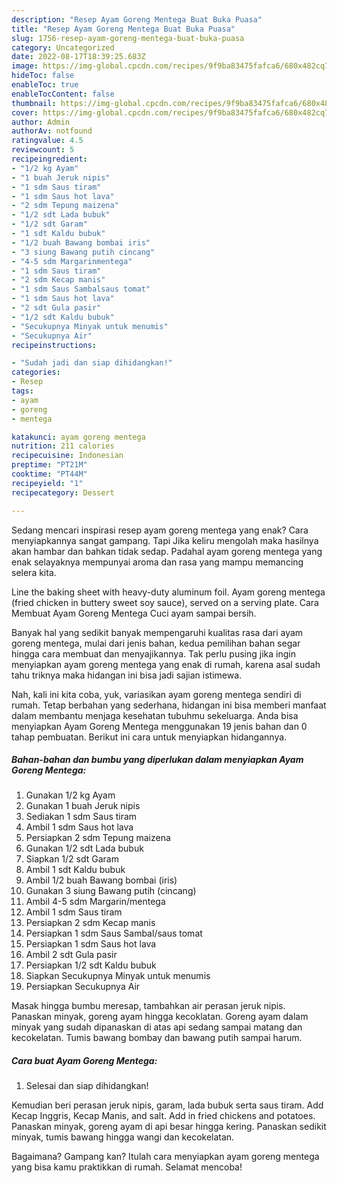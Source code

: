 ```yaml
---
description: "Resep Ayam Goreng Mentega Buat Buka Puasa"
title: "Resep Ayam Goreng Mentega Buat Buka Puasa"
slug: 1756-resep-ayam-goreng-mentega-buat-buka-puasa
category: Uncategorized
date: 2022-08-17T18:39:25.683Z
image: https://img-global.cpcdn.com/recipes/9f9ba83475fafca6/680x482cq70/ayam-goreng-mentega-foto-resep-utama.jpg
hideToc: false
enableToc: true
enableTocContent: false
thumbnail: https://img-global.cpcdn.com/recipes/9f9ba83475fafca6/680x482cq70/ayam-goreng-mentega-foto-resep-utama.jpg
cover: https://img-global.cpcdn.com/recipes/9f9ba83475fafca6/680x482cq70/ayam-goreng-mentega-foto-resep-utama.jpg
author: Admin
authorAv: notfound
ratingvalue: 4.5
reviewcount: 5
recipeingredient:
- "1/2 kg Ayam"
- "1 buah Jeruk nipis"
- "1 sdm Saus tiram"
- "1 sdm Saus hot lava"
- "2 sdm Tepung maizena"
- "1/2 sdt Lada bubuk"
- "1/2 sdt Garam"
- "1 sdt Kaldu bubuk"
- "1/2 buah Bawang bombai iris"
- "3 siung Bawang putih cincang"
- "4-5 sdm Margarinmentega"
- "1 sdm Saus tiram"
- "2 sdm Kecap manis"
- "1 sdm Saus Sambalsaus tomat"
- "1 sdm Saus hot lava"
- "2 sdt Gula pasir"
- "1/2 sdt Kaldu bubuk"
- "Secukupnya Minyak untuk menumis"
- "Secukupnya Air"
recipeinstructions:

- "Sudah jadi dan siap dihidangkan!"
categories:
- Resep
tags:
- ayam
- goreng
- mentega

katakunci: ayam goreng mentega 
nutrition: 211 calories
recipecuisine: Indonesian
preptime: "PT21M"
cooktime: "PT44M"
recipeyield: "1"
recipecategory: Dessert

---
```



Sedang mencari inspirasi resep ayam goreng mentega yang enak? Cara menyiapkannya sangat gampang. Tapi Jika keliru mengolah maka hasilnya akan hambar dan bahkan tidak sedap. Padahal ayam goreng mentega yang enak selayaknya mempunyai aroma dan rasa yang mampu memancing selera kita.


Line the baking sheet with heavy-duty aluminum foil. Ayam goreng mentega (fried chicken in buttery sweet soy sauce), served on a serving plate. Cara Membuat Ayam Goreng Mentega Cuci ayam sampai bersih.

Banyak hal yang sedikit banyak mempengaruhi kualitas rasa dari ayam goreng mentega, mulai dari jenis bahan, kedua pemilihan bahan segar hingga cara membuat dan menyajikannya. Tak perlu pusing jika ingin menyiapkan ayam goreng mentega yang enak di rumah, karena asal sudah tahu triknya maka hidangan ini bisa jadi sajian istimewa.


Nah, kali ini kita coba, yuk, variasikan ayam goreng mentega sendiri di rumah. Tetap berbahan yang sederhana, hidangan ini bisa memberi manfaat dalam membantu menjaga kesehatan tubuhmu sekeluarga. Anda bisa menyiapkan Ayam Goreng Mentega menggunakan 19 jenis bahan dan 0 tahap pembuatan. Berikut ini cara untuk menyiapkan hidangannya.

<!--inarticleads1-->

##### Bahan-bahan dan bumbu yang diperlukan dalam menyiapkan Ayam Goreng Mentega:

1. Gunakan 1/2 kg Ayam
1. Gunakan 1 buah Jeruk nipis
1. Sediakan 1 sdm Saus tiram
1. Ambil 1 sdm Saus hot lava
1. Persiapkan 2 sdm Tepung maizena
1. Gunakan 1/2 sdt Lada bubuk
1. Siapkan 1/2 sdt Garam
1. Ambil 1 sdt Kaldu bubuk
1. Ambil 1/2 buah Bawang bombai (iris)
1. Gunakan 3 siung Bawang putih (cincang)
1. Ambil 4-5 sdm Margarin/mentega
1. Ambil 1 sdm Saus tiram
1. Persiapkan 2 sdm Kecap manis
1. Persiapkan 1 sdm Saus Sambal/saus tomat
1. Persiapkan 1 sdm Saus hot lava
1. Ambil 2 sdt Gula pasir
1. Persiapkan 1/2 sdt Kaldu bubuk
1. Siapkan Secukupnya Minyak untuk menumis
1. Persiapkan Secukupnya Air


Masak hingga bumbu meresap, tambahkan air perasan jeruk nipis. Panaskan minyak, goreng ayam hingga kecoklatan. Goreng ayam dalam minyak yang sudah dipanaskan di atas api sedang sampai matang dan kecokelatan. Tumis bawang bombay dan bawang putih sampai harum. 

<!--inarticleads2-->

##### Cara buat Ayam Goreng Mentega:


1. Selesai dan siap dihidangkan!

Kemudian beri perasan jeruk nipis, garam, lada bubuk serta saus tiram. Add Kecap Inggris, Kecap Manis, and salt. Add in fried chickens and potatoes. Panaskan minyak, goreng ayam di api besar hingga kering. Panaskan sedikit minyak, tumis bawang hingga wangi dan kecokelatan. 

Bagaimana? Gampang kan? Itulah cara menyiapkan ayam goreng mentega yang bisa kamu praktikkan di rumah. Selamat mencoba!

